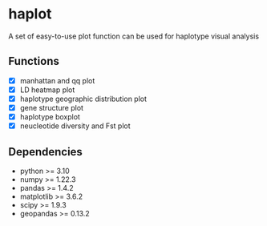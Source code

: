 # haplot

A set of easy-to-use plot function can be used for haplotype visual analysis

## Functions
- [x] manhattan and qq plot
- [x] LD heatmap plot
- [x] haplotype geographic distribution plot
- [x] gene structure plot
- [x] haplotype boxplot
- [x] neucleotide diversity and Fst plot

## Dependencies
- python >= 3.10
- numpy >= 1.22.3
- pandas >= 1.4.2
- matplotlib >= 3.6.2
- scipy >= 1.9.3
- geopandas >= 0.13.2


